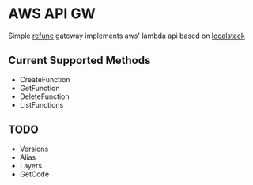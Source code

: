 # AWS API GW

Simple [refunc](https://github.com/refunc/refunc) gateway implements aws' lambda api based on [localstack](https://github.com/localstack/localstack)

## Current Supported Methods

* CreateFunction
* GetFunction
* DeleteFunction
* ListFunctions

## TODO

* Versions
* Alias
* Layers
* GetCode
